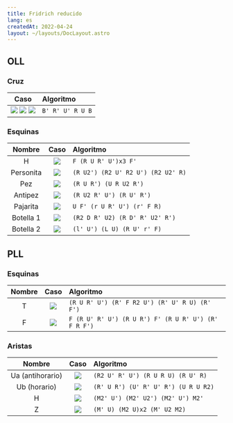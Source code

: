 ```yaml
---
title: Fridrich reducido
lang: es
createdAt: 2022-04-24
layout: ~/layouts/DocLayout.astro
---
```


<!-- toc -->

## OLL

### Cruz

|                                                  Caso                                                   | Algoritmo        |
| :-----------------------------------------------------------------------------------------------------: | :--------------- |
| ![](/images/fridrich/oll-punto.png) ![](/images/fridrich/oll-l.png) ![](/images/fridrich/oll-linea.png) | `B' R' U' R U B` |

### Esquinas

|  Nombre   |                  Caso                   | Algoritmo                          |
| :-------: | :-------------------------------------: | :--------------------------------- |
|     H     |     ![](/images/fridrich/oll-h.png)     | `F (R U R' U')x3 F'`               |
| Personita |  ![](/images/fridrich/oll-persona.png)  | `(R U2') (R2 U' R2 U') (R2 U2' R)` |
|    Pez    |    ![](/images/fridrich/oll-pez.png)    | `(R U R') (U R U2 R')`             |
|  Antipez  |  ![](/images/fridrich/oll-antipez.png)  | `(R U2 R' U') (R U' R')`           |
| Pajarita  | ![](/images/fridrich/oll-pajarita.png)  | `U F' (r U R' U') (r' F R)`        |
| Botella 1 | ![](/images/fridrich/oll-botella-1.png) | `(R2 D R' U2) (R D' R' U2' R')`    |
| Botella 2 | ![](/images/fridrich/oll-botella-2.png) | `(l' U') (L U) (R U' r' F)`        |

## PLL

### Esquinas

| Nombre |              Caso               | Algoritmo                                            |
| :----: | :-----------------------------: | :--------------------------------------------------- |
|   T    | ![](/images/fridrich/pll-t.png) | `(R U R' U') (R' F R2 U') (R' U' R U) (R' F')`       |
|   F    | ![](/images/fridrich/pll-f.png) | `F (R U' R' U') (R U R') F' (R U R' U') (R' F R F')` |

### Aristas

|      Nombre      |               Caso               | Algoritmo                            |
| :--------------: | :------------------------------: | :----------------------------------- |
| Ua (antihorario) | ![](/images/fridrich/pll-ua.png) | `(R2 U' R' U') (R U R U) (R U' R)`   |
|   Ub (horario)   | ![](/images/fridrich/pll-ub.png) | `(R' U R') (U' R' U' R') (U R U R2)` |
|        H         | ![](/images/fridrich/pll-h.png)  | `(M2' U') (M2' U2') (M2' U') M2'`    |
|        Z         | ![](/images/fridrich/pll-z.png)  | `(M' U) (M2 U)x2 (M' U2 M2)`         |
